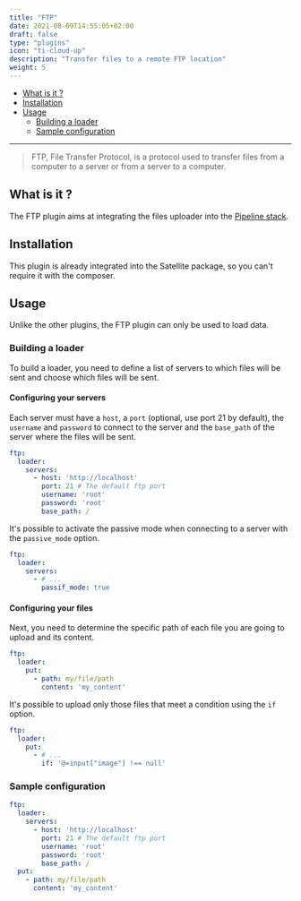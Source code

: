 ```yaml
---
title: "FTP"
date: 2021-08-09T14:55:05+02:00
draft: false
type: "plugins"
icon: "ti-cloud-up"
description: "Transfer files to a remote FTP location"
weight: 5
---
```


- [What is it ?](#what-is-it-)
- [Installation](#installation)
- [Usage](#usage)
    - [Building a loader](#building-a-loader)
    - [Sample configuration](#sample-configuration)
---

> FTP, File Transfer Protocol, is a protocol used to transfer files from a computer to a server or from a server to a 
> computer.

## What is it ?

The FTP plugin aims at integrating the files uploader into the [Pipeline stack](https://github.com/php-etl/pipeline).

## Installation

This plugin is already integrated into the Satellite package, so you can't require it with the composer.

## Usage

Unlike the other plugins, the FTP plugin can only be used to load data.

### Building a loader

To build a loader, you need to define a list of servers to which files will be sent and choose which files will be sent.

#### Configuring your servers

Each server must have a `host`, a `port` (optional, use port 21 by default), the `username` and `password` to connect to the 
server and the `base_path` of the server where the files will be sent. 

```yaml
ftp:
  loader:
    servers:
      - host: 'http://localhost'
        port: 21 # The default ftp port
        username: 'root'
        password: 'root' 
        base_path: /
```

It's possible to activate the passive mode when connecting to a server with the `passive_mode` option.

```yaml
ftp:
  loader:
    servers:
      - # ...
        passif_mode: true
```

#### Configuring your files

Next, you need to determine the specific path of each file you are going to upload and its content.

```yaml
ftp:
  loader:
    put:
      - path: my/file/path
        content: 'my_content'
```

It's possible to upload only those files that meet a condition using the `if` option.
 
```yaml
ftp:
  loader:
    put:
      - # ...
        if: '@=input["image"] !== null'
```

### Sample configuration

```yaml
ftp:
  loader:
    servers:
      - host: 'http://localhost'
        port: 21 # The default ftp port
        username: 'root'
        password: 'root' 
        base_path: /
  put:
    - path: my/file/path
      content: 'my_content'
```

